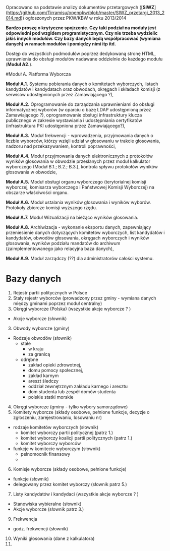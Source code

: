 Opracowano na podstawie analizy dokumentów przetargowych ([**SIWZ**] (https://github.com/Tirramisu/openpkw/blob/master/SIWZ_przetargi_2013_2014.md)) ogłoszonych przez PKW/KBW w roku 2013/2014

**Bardzo proszę o krytyczne spojrzenie. Czy taki podział na moduły jest odpowiedni pod wzgldem programistycznym. Czy nie trzeba wydzielic jakiś innych modułów. Czy bazy danych będą współpracować (wymiana danych) w ramach modułów i pomiędzy nimi itp itd.**


Dostęp do wszystkich podmodułów poprzez dedykowaną stronę HTML, uprawnienia do obsługi modułów nadawane oddzielnie do każdego modułu (**Moduł A2.**).

#Moduł A. Platforma Wyborcza

**Moduł A.1.** Systemu pobierania danych o komitetach wyborczych, listach kandydatów i kandydatach oraz obwodach, okręgach i składach komisji (z serwisów udostępnionych przez Zamawiającego ?),

**Moduł A.2.** Oprogramowanie do zarządzania uprawnieniami do obsługi informatycznej wyborów (w oparciu o bazę LDAP udostępnioną przez Zamawiającego ?), oprogramowanie obsługi infrastruktury klucza publicznego w zakresie wystawiania i udostępniania certyfikatów (infrastruktura PKI udostępniona przez Zamawiającego?),

**Moduł A.3.** Moduł frekwencji - wprowadzenia, przyjmowania danych o liczbie wyborców, którzy wzięli udział w głosowaniu w trakcie głosowania, nadzoru nad przekazywaniem, kontroli poprawności,

**Moduł A.4.** Moduł przyjmowania danych elektronicznych z protokołów wyników głosowania w obwodzie przesłanych przez moduł kalkulator wyborczego (Moduł B.1.; B.2.; B.3.), kontrola spływu protokołów wyników głosowania w obwodzie,

**Moduł A.5.** Moduł obsługi organu wyborczego (terytorialnej komisji wyborczej, komisarza wyborczego i Państwowej Komisji Wyborczej) na obszarze właściwości organu.   

**Moduł A.6.** Moduł ustalania wyników głosowania i wyników wyborów. Protokoły zbiorcze komisji wyższego rzędu.  

**Moduł A.7.** Moduł Wizualizacji na bieżąco wyników głosowania.  

**Moduł A.8.** Archiwizacja - wykonanie eksportu danych, zapewniający przeniesienie danych dotyczących komitetów wyborczych, list kandydatów i kandydatów, obwodów głosowania, okręgach wyborczych i wyników głosowania, wyników podziału mandatów do archiwum (zaimplementowanego jako relacyjna baza danych),

**Moduł A.9.** Moduł zarządczy (??) dla administratorów całości systemu.

# Bazy danych  
 1. Rejestr partii politycznych w Polsce  
 2. Stały rejestr wyborców (prowadzony przez gminy - wymiana danych między gminami poprzez moduł centralny)  
 2. Okręgi wyborcze (Polska) (wszystkie akcje wyborcze ? )  
  - Akcje wyborcze (słownik)
 3. Obwody wyborcze (gminy)  
  - Rodzaje obwodów (słownik)
    - stałe
      - w kraju
      - za granicą
    - odrębne
      - zakład opieki zdrowotnej,  
      - domu pomocy społecznej,  
      - zakład karnym  
      - areszt śledczy  
      - oddział zewnętrznym zakładu karnego i aresztu  
      - dom studenta lub zespół domów studenta   
      - polskie statki morskie  
 4. Okręgi wyborcze (gminy - tylko wybory samorządowe)  
 5. Komitety wyborcze (składy osobowe, pełnione funkcje, decyzje o zgłoszeniu, zarejestrowaniu, losowaniu nr)  
  - rodzaje komitetów wyborczych (słownik)
    - komitet wyborczy partii politycznej (patrz 1.)
    - komitet wyborczy koalicji partii politycznych (patrz 1.)
    - komitet wyborczy wyborców
  - funkcje w komitecie wyborczym (słownik)  
    - pełnomocnik finansowy
    - 
 6. Komisje wyborcze (składy osobowe, pełnione funkcje)  
  - funkcje (słownik)  
  - delegowany przez komitet wyborczy (słownik patrz 5.)
 7. Listy kandydatów i kandydaci (wszystkie akcje wyborcze ? )  
  -  Stanowiska wybieralne (słownik)  
  -  Akcje wyborcze (słownik patrz 3.)
 9. Frekwencja
  - godz. frekwencji (słownik)
10. Wyniki głosowania (dane z kalkulatora)
11. 
